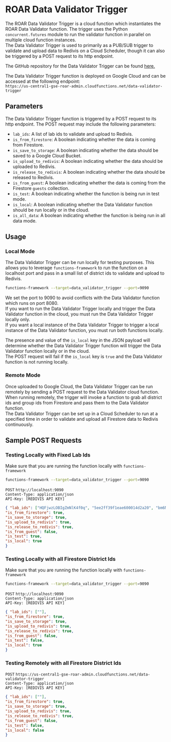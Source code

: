 # ROAR Data Validator Trigger

The ROAR Data Validator Trigger is a cloud function which instantiates the ROAR Data Validator function. The trigger uses the Python `concurrent.futures` module to run the validator function in parallel on multiple cloud function instances. \
The Data Validator Trigger is used to primarily as a PUB/SUB trigger to validate and upload data to Redivis on a Cloud Scheduler, though it can also be triggered by a POST request to its http endpoint.

The GitHub repository for the Data Validator Trigger can be found [here.](https://github.com/yeatmanlab/roar-data-validator)

The Data Validator Trigger function is deployed on Google Cloud and can be accessed at the following endpoint: \
`https://us-central1-gse-roar-admin.cloudfunctions.net/data-validator-trigger`

## Parameters
The Data Validator Trigger function is triggered by a POST request to its http endpoint. The POST request may include the following parameters:

- `lab_ids`: A list of lab ids to validate and upload to Redivis.
- `is_from_firestore`: A boolean indicating whether the data is coming from Firestore.
- `is_save_to_storage`: A boolean indicating whether the data should be saved to a Google Cloud Bucket.
- `is_upload_to_redivis`: A boolean indicating whether the data should be uploaded to Redivis.
- `is_release_to_redivis`: A boolean indicating whether the data should be released to Redivis.
- `is_from_guest`: A boolean indicating whether the data is coming from the Firestore `guests` collection.
- `is_test`: A boolean indicating whether the function is being run in test mode.
- `is_local`: A boolean indicating whether the Data Validator function should be run locally or in the cloud.
- `is_all_data`: A boolean indicating whether the function is being run in all data mode.

## Usage

### Local Mode
The Data Validator Trigger can be run locally for testing purposes. This allows you to leverage `functions-framework` to run the function on a localhost port and pass in a small list of district ids to validate and upload to Redivis.

```bash
functions-framework --target=data_validator_trigger --port=9090
```
We set the port to 9090 to avoid conflicts with the Data Validator function which runs on port 8080. \
If you want to run the Data Validator Trigger locally and trigger the Data Validator function in the cloud, you must run the Data Validator Trigger locally only. \
If you want a local instance of the Data Validator Trigger to trigger a local instance of the Data Validator function, you must run both functions locally.

The presence and value of the `is_local` key in the JSON payload will determine whether the Data Validator Trigger function will trigger the Data Validator function locally or in the cloud. \
The POST request will fail if the `is_local` key is `true` and the Data Validator function is not running locally.

### Remote Mode
Once uploaded to Google Cloud, the Data Validator Trigger can be run remotely by sending a POST request to the Data Validator cloud function. \
When running remotely, the trigger will invoke a function to grab all district ids and group ids from Firestore and pass them to the Data Validator function. \
The Data Validator Trigger can be set up in a Cloud Scheduler to run at a specified time in order to validate and upload all Firestore data to Redivis continuously.


## Sample POST Requests

### Testing Locally with Fixed Lab Ids
Make sure that you are running the function locally with `functions-framework`

```bash
functions-framework --target=data_validator_trigger --port=9090

```

`POST` `http://localhost:9090` \
`Content-Type: application/json` \
`API-Key: [REDIVIS API KEY]`
```json
{ "lab_ids": ["HQFjwzLOBIgZmNlK4f0q", "5ee2ff39f1eae600014d2a20", "bm6N82WFObiurGAKeJUv"],
"is_from_firestore": true, 
"is_save_to_storage": true, 
"is_upload_to_redivis": true, 
"is_release_to_redivis": true,
"is_from_guest": false,
"is_test": true,
"is_local": true
}
```

### Testing Locally with all Firestore District Ids

Make sure that you are running the function locally with `functions-framework`

```bash
functions-framework --target=data_validator_trigger --port=9090

```

`POST` `http://localhost:9090` \
`Content-Type: application/json` \
`API-Key: [REDIVIS API KEY]`
```json
{ "lab_ids": [""],
"is_from_firestore": true, 
"is_save_to_storage": true, 
"is_upload_to_redivis": true, 
"is_release_to_redivis": true,
"is_from_guest": false,
"is_test": false,
"is_local": true
}
```

### Testing Remotely with all Firestore District Ids
`POST` `https://us-central1-gse-roar-admin.cloudfunctions.net/data-validator-trigger` \
`Content-Type: application/json` \
`API-Key: [REDIVIS API KEY]`
```json
{ "lab_ids": [""],
"is_from_firestore": true, 
"is_save_to_storage": true, 
"is_upload_to_redivis": true, 
"is_release_to_redivis": true,
"is_from_guest": false,
"is_test": false,
"is_local": false
}
``` 